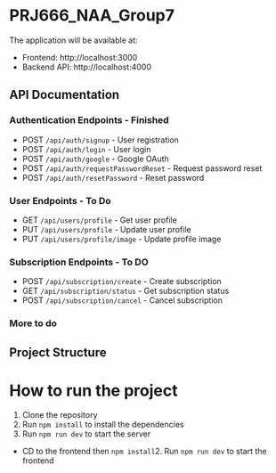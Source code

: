# PRJ666_NAA_Group7

The application will be available at:
- Frontend: http://localhost:3000
- Backend API: http://localhost:4000

## API Documentation

### Authentication Endpoints - Finished
- POST `/api/auth/signup` - User registration
- POST `/api/auth/login` - User login
- POST `/api/auth/google` - Google OAuth
- POST `/api/auth/requestPasswordReset` - Request password reset
- POST `/api/auth/resetPassword` - Reset password

### User Endpoints - To Do
- GET `/api/users/profile` - Get user profile
- PUT `/api/users/profile` - Update user profile
- PUT `/api/users/profile/image` - Update profile image

### Subscription Endpoints - To DO
- POST `/api/subscription/create` - Create subscription
- GET `/api/subscription/status` - Get subscription status
- POST `/api/subscription/cancel` - Cancel subscription

### More to do

## Project Structure

# How to run the project
1. Clone the repository
2. Run `npm install` to install the dependencies
3. Run `npm run dev` to start the server


* CD to the frontend then `npm install`2. Run `npm run dev` to start the frontend


